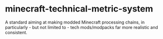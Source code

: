 # minecraft-technical-metric-system
A standard aiming at making modded Minecraft processing chains, in particularly - but not limited to - tech mods/modpacks far more realistic and consistent.

